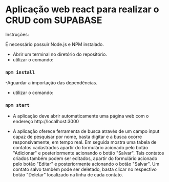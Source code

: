 # Aplicação web react para realizar o CRUD com SUPABASE

Instruções:

É necessário possuir Node.js e NPM instalado.

- Abrir um terminal no diretório do repositório.
- utilizar o comando:

### `npm install`

-Aguardar a importação das dependências.

- utilizar o comando:

### `npm start`

- A aplicação deve abrir automaticamente uma página web com o endereço http://localhost:3000 

- A aplicação oferece ferramenta de busca através de um campo input capaz de pesquisar por nome, basta digitar e a busca ocorre responsivamente, em tempo real. Em seguida mostra uma tabela de contatos cadastrados apartir do formulário acionado pelo botão "Adicionar" e posteriormente acionando o botão "Salvar". Tais contatos criados também podem ser editados, apartir do formulário acionado pelo botão "Editar" e posteriormente acionando o botão "Salvar". Um contato salvo também pode ser deletado, basta clicar no respectivo botão "Deletar" localizado na linha de cada contato.
